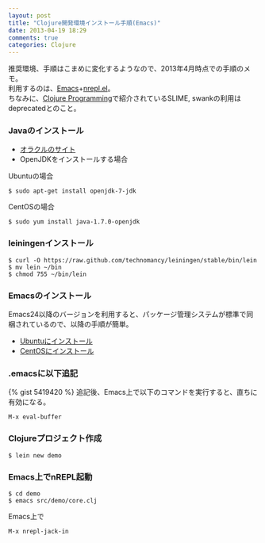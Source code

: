 ```yaml
---
layout: post
title: "Clojure開発環境インストール手順(Emacs)"
date: 2013-04-19 18:29
comments: true
categories: Clojure
---
```


推奨環境、手順はこまめに変化するようなので、2013年4月時点での手順のメモ。  
利用するのは、[Emacs](http://www.gnu.org/software/emacs/)+[nrepl.el](https://github.com/kingtim/nrepl.el)。  
ちなみに、[Clojure Programming](http://shop.oreilly.com/product/0636920013754.do)で紹介されているSLIME, swankの利用はdeprecatedとのこと。

### Javaのインストール
* [オラクルのサイト](http://www.oracle.com/technetwork/java/javase/downloads/index.html)
* OpenJDKをインストールする場合  

Ubuntuの場合
```
$ sudo apt-get install openjdk-7-jdk
```
CentOSの場合
```
$ sudo yum install java-1.7.0-openjdk
```

### leiningenインストール
```
$ curl -O https://raw.github.com/technomancy/leiningen/stable/bin/lein  
$ mv lein ~/bin  
$ chmod 755 ~/bin/lein  
```
### Emacsのインストール
Emacs24以降のバージョンを利用すると、パッケージ管理システムが標準で同梱されているので、以降の手順が簡単。

* [Ubuntuにインストール](http://gihyo.jp/admin/serial/01/ubuntu-recipe/0235)
* [CentOSにインストール](http://dqn.sakusakutto.jp/2012/06/centos62emacs241install.html)

### .emacsに以下追記
{% gist 5419420 %}
追記後、Emacs上で以下のコマンドを実行すると、直ちに有効になる。
```
M-x eval-buffer
```

### Clojureプロジェクト作成
```
$ lein new demo
```

### Emacs上でnREPL起動
```
$ cd demo
$ emacs src/demo/core.clj
```
Emacs上で
```
M-x nrepl-jack-in
```
